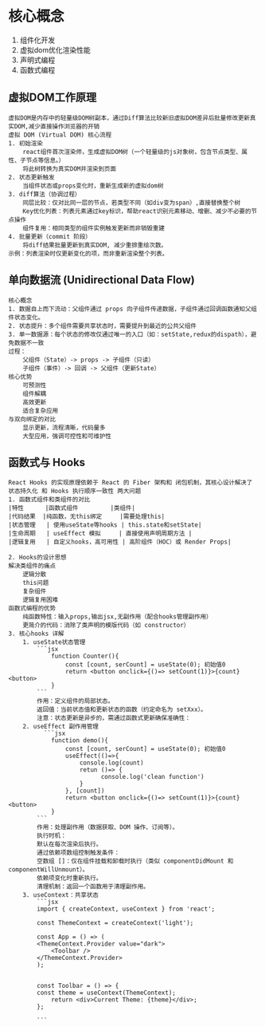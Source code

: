 # 核心概念
1. 组件化开发
2. 虚拟dom优化渲染性能
3. 声明式编程
3. 函数式编程


## 虚拟DOM工作原理
    虚拟DOM是内存中的轻量级DOM树副本，通过Diff算法比较新旧虚拟DOM差异后批量修改更新真实DOM,减少直接操作浏览器的开销
    虚拟 DOM (Virtual DOM) 核心流程
    1. 初始渲染
        react组件首次渲染师，生成虚拟DOM树（一个轻量级的js对象树，包含节点类型、属性、子节点等信息。）
        将此树转换为真实DOM并渲染到页面
    2. 状态更新触发
        当组件状态或props变化时，重新生成新的虚拟dom树
    3. diff算法（协调过程）
        同层比较：仅对比同一层的节点，若类型不同（如div变为span）,直接替换整个树
        Key优化列表：列表元素通过key标识，帮助react识别元素移动、增删、减少不必要的节点操作
        组件复用：相同类型的组件实例触发更新而非销毁重建
    4. 批量更新（commit 阶段）
        将diff结果批量更新到真实DOM, 减少重排重绘次数。
    示例‌：列表渲染时仅更新变化的项，而非重新渲染整个列表。
## 单向数据流 (Unidirectional Data Flow)
    核心概念
    1. 数据自上而下流动‌：父组件通过 props 向子组件传递数据，子组件通过回调函数通知父组件状态变化。
    2. 状态提升：多个组件需要共享状态时，需要提升到最近的公共父组件
    3. 单一数据源：每个状态的修改仅通过唯一的入口（如：setState,redux的dispath），避免数据不一致
    过程：
        父组件（State）-> props -> 子组件（只读）
        子组件（事件）-> 回调 -> 父组件（更新State）
    核心优势
        可预测性
        组件解耦
        高效更新
        适合复杂应用
    与双向绑定的对比
        显示更新，流程清晰，代码量多
        大型应用，强调可控性和可维护性
## 函数式与 Hooks
    React Hooks 的实现原理依赖于 React 的 ‌Fiber 架构‌和 ‌闭包‌机制，其核心设计解决了 ‌状态持久化‌ 和 ‌Hooks 执行顺序一致性‌ 两大问题
    1. 函数式组件和类组件的对比
    |特性      |函数式组件         |类组件|
    |代码结果  |纯函数，无this绑定     |需要处理this|
    |状态管理   | 使用useState等hooks | this.state和setState|
    |生命周期   | useEffect 模拟     | 直接使用声明周期方法 |
    |逻辑复用   | 自定义hooks，高可用性 | 高阶组件（HOC）或 Render Props|

    2. Hooks的设计思想
    解决类组件的痛点
        逻辑分散
        this问题
        复杂组件
        逻辑复用困难
    函数式编程的优势
        纯函数特性：输入props,输出jsx,无副作用（配合hooks管理副作用）
        更简介的代码：消除了类声明的模版代码（如 constructor）
    3. 核心hooks 详解
        1. useState状态管理
            ```jsx
                function Counter(){
                    const [count, serCount] = useState(0); 初始值0
                    return <button onclick={()=> setCount(1)}>{count}<button>
                }
            ```
            ‌作用‌：定义组件的局部状态。
            ‌返回值‌：当前状态值和更新状态的函数（约定命名为 setXxx）。
            ‌注意‌：状态更新是异步的，需通过函数式更新确保准确性：
        2. useEffect 副作用管理
              ```jsx
                function demo(){
                    const [count, serCount] = useState(0); 初始值0
                    useEffect(()=>{
                        console.log(count)
                        retun ()=> {
                              console.log('clean function')
                        }
                    }, [count])
                    return <button onclick={()=> setCount(1)}>{count}<button>
                }
            ```
            作用‌：处理副作用（数据获取、DOM 操作、订阅等）。
            ‌执行时机‌：
            默认在每次渲染后执行。
            通过‌依赖项数组‌控制触发条件：
            空数组 []：仅在组件挂载和卸载时执行（类似 componentDidMount 和 componentWillUnmount）。
            依赖项变化时重新执行。
            ‌清理机制‌：返回一个函数用于清理副作用。
        3. useContext：共享状态
            ```jsx
            import { createContext, useContext } from 'react';

            const ThemeContext = createContext('light');

            const App = () => (
            <ThemeContext.Provider value="dark">
                <Toolbar />
            </ThemeContext.Provider>
            );


            const Toolbar = () => {
            const theme = useContext(ThemeContext);
                return <div>Current Theme: {theme}</div>;
            };

            ```